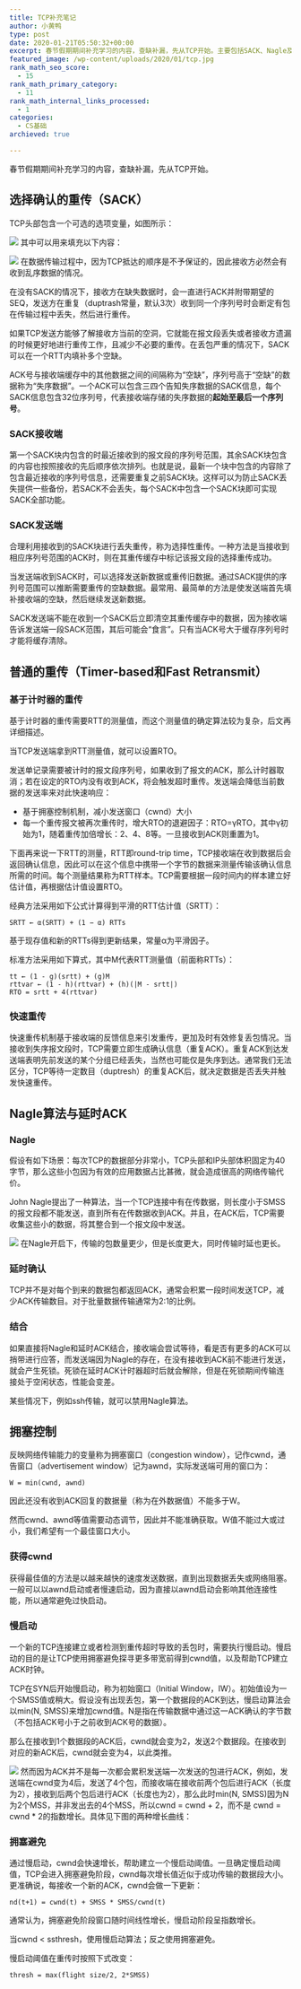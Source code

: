 ```yaml
---
title: TCP补充笔记
author: 小黄鸭
type: post
date: 2020-01-21T05:50:32+00:00
excerpt: 春节假期期间补充学习的内容，查缺补漏，先从TCP开始。主要包括SACK、Nagle及拥塞控制的小细节。
featured_image: /wp-content/uploads/2020/01/tcp.jpg
rank_math_seo_score:
  - 15
rank_math_primary_category:
  - 11
rank_math_internal_links_processed:
  - 1
categories:
  - CS基础
archieved: true

---
```

春节假期期间补充学习的内容，查缺补漏，先从TCP开始。

## 选择确认的重传（SACK）

TCP头部包含一个可选的选项变量，如图所示：

![](../2020/01/tcp_option.jpg)
其中可以用来填充以下内容：

![](../2020/01/tcp_option_list.jpg)
在数据传输过程中，因为TCP抵达的顺序是不予保证的，因此接收方必然会有收到乱序数据的情况。

在没有SACK的情况下，接收方在缺失数据时，会一直进行ACK并附带期望的SEQ，发送方在重复（duptrash常量，默认3次）收到同一个序列号时会断定有包在传输过程中丢失，然后进行重传。

如果TCP发送方能够了解接收方当前的空洞，它就能在报文段丢失或者接收方遗漏的时候更好地进行重传工作，且减少不必要的重传。在丢包严重的情况下，SACK可以在一个RTT内填补多个空缺。

ACK号与接收端缓存中的其他数据之间的间隔称为“空缺”，序列号高于“空缺”的数据称为“失序数据”。一个ACK可以包含三四个告知失序数据的SACK信息，每个SACK信息包含32位序列号，代表接收端存储的失序数据的**起始至最后一个序列号**。

### SACK接收端

第一个SACK块内包含的时最近接收到的报文段的序列号范围，其余SACK块包含的内容也按照接收的先后顺序依次排列。也就是说，最新一个块中包含的内容除了包含最近接收的序列号信息，还需要重复之前SACK块。这样可以为防止SACK丢失提供一些备份，若SACK不会丢失，每个SACK中包含一个SACK块即可实现SACK全部功能。

### SACK发送端

合理利用接收到的SACK块进行丢失重传，称为选择性重传。一种方法是当接收到相应序列号范围的ACK时，则在其重传缓存中标记该报文段的选择重传成功。

当发送端收到SACK时，可以选择发送新数据或重传旧数据。通过SACK提供的序列号范围可以推断需要重传的空缺数据。最常用、最简单的方法是使发送端首先填补接收端的空缺，然后继续发送新数据。

SACK发送端不能在收到一个SACK后立即清空其重传缓存中的数据，因为接收端告诉发送端一段SACK范围，其后可能会“食言”。只有当ACK号大于缓存序列号时才能将缓存清除。

## 普通的重传（Timer-based和Fast Retransmit）

### 基于计时器的重传

基于计时器的重传需要RTT的测量值，而这个测量值的确定算法较为复杂，后文再详细描述。

当TCP发送端拿到RTT测量值，就可以设置RTO。

发送单记录需要被计时的报文段序列号，如果收到了报文的ACK，那么计时器取消；若在设定的RTO内没有收到ACK，将会触发超时重传。发送端会降低当前数据的发送率来对此快速响应：

  * 基于拥塞控制机制，减小发送窗口（cwnd）大小
  * 每一个重传报文被再次重传时，增大RTO的退避因子：RTO=γRTO，其中γ初始为1，随着重传加倍增长：2、4、8等。一旦接收到ACK则重置为1。

下面再来说一下RTT的测量，RTT即round-trip time，TCP接收端在收到数据后会返回确认信息，因此可以在这个信息中携带一个字节的数据来测量传输该确认信息所需的时间。每个测量结果称为RTT样本。TCP需要根据一段时间内的样本建立好估计值，再根据估计值设置RTO。

经典方法采用如下公式计算得到平滑的RTT估计值（SRTT）：

```
SRTT ← α(SRTT) + (1 − α) RTTs

```
基于现存值和新的RTTs得到更新结果，常量α为平滑因子。

标准方法采用如下算式，其中M代表RTT测量值（前面称RTTs）：

```
tt ← (1 - g)(srtt) + (g)M
rttvar ← (1 - h)(rttvar) + (h)(|M - srtt|)
RTO = srtt + 4(rttvar)

```
### 快速重传

快速重传机制基于接收端的反馈信息来引发重传，更加及时有效修复丢包情况。当接收到失序报文段时，TCP需要立即生成确认信息（重复ACK）。重复ACK到达发送端表明先前发送的某个分组已经丢失，当然也可能仅是失序到达。通常我们无法区分，TCP等待一定数目（duptresh）的重复ACK后，就决定数据是否丢失并触发快速重传。

## Nagle算法与延时ACK

### Nagle

假设有如下场景：每次TCP的数据部分非常小，TCP头部和IP头部体积固定为40字节，那么这些小包因为有效的应用数据占比甚微，就会造成很高的网络传输代价。

John Nagle提出了一种算法，当一个TCP连接中有在传数据，则长度小于SMSS的报文段都不能发送，直到所有在传数据收到ACK。并且，在ACK后，TCP需要收集这些小的数据，将其整合到一个报文段中发送。

![](../2020/01/tcp_nagle.jpg)
在Nagle开启下，传输的包数量更少，但是长度更大，同时传输时延也更长。

### 延时确认

TCP并不是对每个到来的数据包都返回ACK，通常会积累一段时间发送TCP，减少ACK传输数目。对于批量数据传输通常为2:1的比例。

### 结合

如果直接将Nagle和延时ACK结合，接收端会尝试等待，看是否有更多的ACK可以捎带进行应答，而发送端因为Nagle的存在，在没有接收到ACK前不能进行发送，就会产生死锁。死锁在延时ACK计时器超时后就会解除，但是在死锁期间传输连接处于空闲状态，性能会变差。

某些情况下，例如ssh传输，就可以禁用Nagle算法。

## 拥塞控制

反映网络传输能力的变量称为拥塞窗口（congestion window），记作cwnd，通告窗口（advertisement window）记为awnd，实际发送端可用的窗口为：

```
W = min(cwnd, awnd)

```
因此还没有收到ACK回复的数据量（称为在外数据值）不能多于W。

然而cwnd、awnd等值需要动态调节，因此并不能准确获取。W值不能过大或过小，我们希望有一个最佳窗口大小。

### 获得cwnd

获得最佳值的方法是以越来越快的速度发送数据，直到出现数据丢失或网络阻塞。一般可以以awnd启动或者慢速启动，因为直接以awnd启动会影响其他连接性能，所以通常避免过快启动。

### 慢启动

一个新的TCP连接建立或者检测到重传超时导致的丢包时，需要执行慢启动。慢启动的目的是让TCP使用拥塞避免探寻更多带宽前得到cwnd值，以及帮助TCP建立ACK时钟。

TCP在SYN后开始慢启动，称为初始窗口（Initial Window，IW）。初始值设为一个SMSS值或稍大。假设没有出现丢包，第一个数据段的ACK到达，慢启动算法会以min(N, SMSS)来增加cwnd值。N是指在传输数据中通过这一ACK确认的字节数（不包括ACK号小于之前收到ACK号的数据）。

那么在接收到1个数据段的ACK后，cwnd就会变为2，发送2个数据段。在接收到对应的新ACK后，cwnd就会变为4，以此类推。

![](../2020/01/tcp_slow_start.jpg)
然而因为ACK并不是每一次都会累积发送端一次发送的包进行ACK，例如，发送端在cwnd变为4后，发送了4个包，而接收端在接收前两个包后进行ACK（长度为2），接收到后两个包后进行ACK（长度也为2），那么此时min(N, SMSS)因为N为2个MSS，并非发出去的4个MSS，所以cwnd = cwnd + 2，而不是 cwnd = cwnd * 2的指数增长。具体见下图的两种增长曲线：  


### 拥塞避免

通过慢启动，cwnd会快速增长，帮助建立一个慢启动阈值。一旦确定慢启动阈值，TCP会进入拥塞避免阶段，cwnd每次增长值近似于成功传输的数据段大小。更准确说，每接收一个新的ACK，cwnd会做一下更新：

```
nd(t+1) = cwnd(t) + SMSS * SMSS/cwnd(t)

```
通常认为，拥塞避免阶段窗口随时间线性增长，慢启动阶段呈指数增长。

当cwnd < ssthresh，使用慢启动算法；反之使用拥塞避免。

慢启动阈值在重传时按照下式改变：

```
thresh = max(flight size/2, 2*SMSS)
```